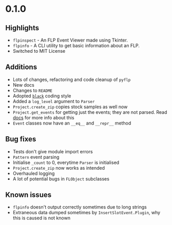 # 0.1.0

## **Highlights**

- `flpinspect` - An FLP Event Viewer made using Tkinter.
- `flpinfo` - A CLI utility to get basic information about an FLP.
- Switched to MIT License

## Additions

- Lots of changes, refactoring and code cleanup of `pyflp`
- New docs
- Changes to `README`
- Adopted [`black`](https://github.com/psf/black) coding style
- Added a `log_level` argument to `Parser`
- `Project.create_zip` copies stock samples as well now
- `Project.get_events` for getting just the events; they are not parsed.
  Read [docs](https://pyflp.rtfd.io) for more info about this
- `Event` classes now have an `__eq__` and `__repr__` method

## Bug fixes

- Tests don't give module import errors
- `Pattern` event parsing
- Initialise `_count` to 0, everytime `Parser` is initialised
- `Project.create_zip` now works as intended
- Overhauled logging
- A lot of potential bugs in `FLObject` subclasses

## Known issues

- `flpinfo` doesn't output correctly sometimes due to long strings
- Extraneous data dumped sometimes by `InsertSlotEvent.Plugin`, why this is caused is not known
